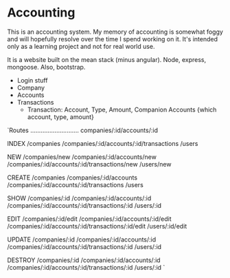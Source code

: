 # Accounting

This is an accounting system.  My memory of accounting is somewhat foggy and will hopefully resolve over the time I spend working on it.  It's intended only as a learning project and not for real world use.

It is a website built on the mean stack (minus angular). Node, express, mongoose.  Also, bootstrap.


* Login stuff
* Company
* Accounts
* Transactions
    * Transaction: Account, Type, Amount, Companion Accounts {which account, type, amount}


`Routes
............................
companies/:id/accounts/:id

INDEX       /companies
            /companies/:id/accounts/:id/transactions
            /users

NEW         /companies/new
            /companies/:id/accounts/new
            /companies/:id/accounts/:id/transactions/new
            /users/new

CREATE      /companies
            /companies/:id/accounts
            /companies/:id/accounts/:id/transactions
            /users

SHOW        /companies/:id
            /companies/:id/accounts/:id
            /companies/:id/accounts/:id/transactions/:id
            /users/:id

EDIT        /companies/:id/edit
            /companies/:id/accounts/:id/edit
            /companies/:id/accounts/:id/transactions/:id/edit
            /users/:id/edit

UPDATE      /companies/:id
            /companies/:id/accounts/:id
            /companies/:id/accounts/:id/transactions/:id
            /users/:id

DESTROY     /companies/:id
            /companies/:id/accounts/:id
            /companies/:id/accounts/:id/transactions/:id
            /users/:id
`
